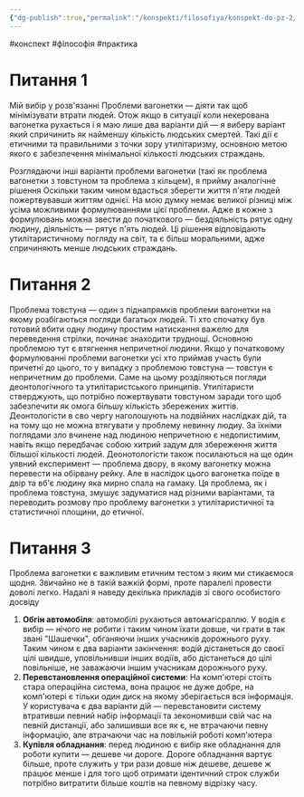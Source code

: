 ```yaml
---
{"dg-publish":true,"permalink":"/konspekti/filosofiya/konspekt-do-pz-2/"}
---
```

#конспект #філософія #практика
# Питання 1

Мій вибір у розв'язанні Проблеми вагонетки — діяти так щоб мінімізувати втрати людей. Отож якщо в ситуації коли некерована вагонетка рухається і я маю лише два варіанти дій — я виберу варіант який спричинить як найменшу кількість людських смертей. Такі дії є етичними та правильними з точки зору утилітаризму, основною метою якого є забезпечення мінімальної кількості людських страждань.

Розглядаючи інші варіанти проблеми вагонетки (такі як проблема вагонетки з товстуном та проблема з кільцем), я прийму аналогічне рішення Оскільки таким чином вдасться зберегти життя п'яти людей пожертвувавши життям однієї. На мою думку немає великої різниці між усіма можливими формулюваннями цієї проблеми. Адже в кожне з формулювань можна звести до початкового — бездіяльність рятує одну людину, діяльність — рятує п'ять людей. Ці рішення відповідають утилітаристичному погляду на світ, та є більш моральними, адже спричиняють менше людських страждань.

# Питання 2

Проблема товстуна — один з піднапрямків проблеми вагонетки на якому розбігаються погляди багатьох людей. Ті хто спочатку був готовий вбити одну людину простим натискання важелю для переведення стрілки, починає знаходити труднощі. Основною проблемою тут є втягнення непричетної людини. Якщо у початковому формулюванні проблеми вагонетки усі хто приймав участь були причетні до цього, то у випадку з проблемою товстуна — товстун є непричетним до проблеми. Саме на цьому розділяються погляди деонтологічного та утилітаристського принципів. Утилітаристи стверджують, що потрібно пожертвувати товстуном заради того щоб забезпечити як омога більшу кількість збережених життів. Деонтологісти в сво чергу наголошують на подвійних наслідках дій, та на тому що не можна втягувати у проблему невинну людиу. За їхніми поглядами зло вчинене над людиною непричетною є недопистимим, навіть якщо передбачає собою хитрий задум для збереження життя більшої кількості людей. Деонотологісти також посилаються на ще один уявний експеримент — проблема двору, в якому вагонетку можна перевести на обірвану рейку. Але в наслідок цього вагонетка поїде в двір та вб'є людину яка мирно спала на гамаку. Ця проблема, як і проблема товстуна, змушує задуматися над різними варіантами, та переводить розмову про проблему вагонетки з утилітаристичної та статистичної площини, до етичної.

# Питання 3

Проблема вагонетки є важливим етичним тестом з яким ми стикаємося щодня. Звичайно не в такій важкій формі, проте паралелі провести доволі легко. Надалі я наведу декілька прикладів зі свого особистого досвіду

1. **Обгін автомобіля**: автомобілі рухаються автомагісраллю. У водія є вибір — нічого не робити і таким чином їхати довше, чи грати в так звані "Шашечки", обганяючи інших учасників дорожнього руху. Таким чином є два варіанти закінчення: водій дістанеться до своєї цілі швидше, уповільнивши інших водіїв, або дістанеться до цілі повільніше, не заважаючи іншим учасникам дорожнього руху.
2. **Перевстановлення операційної системи**: На комп'ютері стоїть стара операційна система, вона працює не дуже добре, на комп'ютері є тільки один диск на якому зберігається вся інформація. У користувача є два варіанти дій — перевстановити систему втративши певний набір інформації та зекономивши свій час на певній дистанції, або залишивши все як є, не втрачаючи певну інформацію, але втрачаючи час на повільній роботі комп'ютера
3. **Купівля обладнання**: перед людиною є вибір яке обладнання для роботи купити — дешеве чи дороге. Дороге обладнання вартує більше, проте служить у три рази довше ніж дешеве, дешеве ж працює менше і для того щоб отримати ідентичний строк служби потрібно витратити більше коштів на певному відрізку часу.
   
